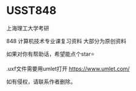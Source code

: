 # USST848
上海理工大学考研

848 计算机技术专业课复习资料 大部分为原创资料

如果对你有帮助话，希望能点个star⭐

.uxf文件需要用umlet打开 https://www.umlet.com/

如有侵权，请联系作者删除。
